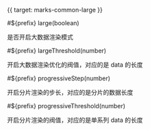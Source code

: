 {{ target: marks-common-large }}

#${prefix} large(boolean)

是否开启大数据渲染模式

#${prefix} largeThreshold(number)

开启大数据渲染优化的阀值，对应的是 data 的长度

#${prefix} progressiveStep(number)

开启分片渲染的步长，对应的是分片的数据长度

#${prefix} progressiveThreshold(number)

开启分片渲染的阀值，对应的是单系列 data 的长度
